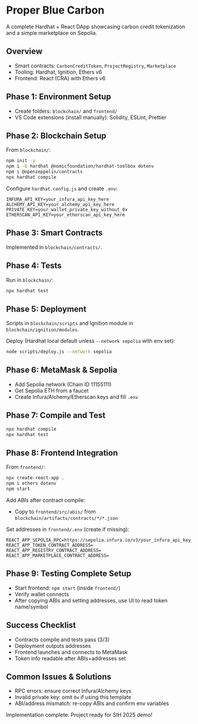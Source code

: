 # Proper Blue Carbon

A complete Hardhat + React DApp showcasing carbon credit tokenization and a simple marketplace on Sepolia.

## Overview
- Smart contracts: `CarbonCreditToken`, `ProjectRegistry`, `Marketplace`
- Tooling: Hardhat, Ignition, Ethers v6
- Frontend: React (CRA) with Ethers v6

## Phase 1: Environment Setup
- Create folders: `blockchain/` and `frontend/`
- VS Code extensions (install manually): Solidity, ESLint, Prettier

## Phase 2: Blockchain Setup
From `blockchain/`:
```bash
npm init -y
npm i -D hardhat @nomicfoundation/hardhat-toolbox dotenv
npm i @openzeppelin/contracts
npx hardhat compile
```

Configure `hardhat.config.js` and create `.env`:
```
INFURA_API_KEY=your_infura_api_key_here
ALCHEMY_API_KEY=your_alchemy_api_key_here
PRIVATE_KEY=your_wallet_private_key_without_0x
ETHERSCAN_API_KEY=your_etherscan_api_key_here
```

## Phase 3: Smart Contracts
Implemented in `blockchain/contracts/`.

## Phase 4: Tests
Run in `blockchain/`:
```bash
npx hardhat test
```

## Phase 5: Deployment
Scripts in `blockchain/scripts` and Ignition module in `blockchain/ignition/modules`.

Deploy (Hardhat local default unless `--network sepolia` with env set):
```bash
node scripts/deploy.js --network sepolia
```

## Phase 6: MetaMask & Sepolia
- Add Sepolia network (Chain ID 11155111)
- Get Sepolia ETH from a faucet
- Create Infura/Alchemy/Etherscan keys and fill `.env`

## Phase 7: Compile and Test
```bash
npx hardhat compile
npx hardhat test
```

## Phase 8: Frontend Integration
From `frontend/`:
```bash
npx create-react-app .
npm i ethers dotenv
npm start
```

Add ABIs after contract compile:
- Copy to `frontend/src/abis/` from `blockchain/artifacts/contracts/*/*.json`

Set addresses in `frontend/.env` (create if missing):
```
REACT_APP_SEPOLIA_RPC=https://sepolia.infura.io/v3/your_infura_api_key_here
REACT_APP_TOKEN_CONTRACT_ADDRESS=
REACT_APP_REGISTRY_CONTRACT_ADDRESS=
REACT_APP_MARKETPLACE_CONTRACT_ADDRESS=
```

## Phase 9: Testing Complete Setup
- Start frontend: `npm start` (inside `frontend/`)
- Verify wallet connects
- After copying ABIs and setting addresses, use UI to read token name/symbol

## Success Checklist
- Contracts compile and tests pass (3/3)
- Deployment outputs addresses
- Frontend launches and connects to MetaMask
- Token info readable after ABIs+addresses set

## Common Issues & Solutions
- RPC errors: ensure correct Infura/Alchemy keys
- Invalid private key: omit `0x` if using this template
- ABI/address mismatch: re-copy ABIs and confirm env variables

Implementation complete. Project ready for SIH 2025 demo!
